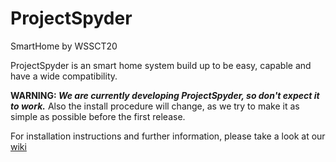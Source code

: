 # ProjectSpyder
SmartHome by WSSCT20

ProjectSpyder is an smart home system build up to be easy, capable and have a wide compatibility.

__WARNING: _We are currently developing ProjectSpyder, so don't expect it to work.___
Also the install procedure will change, as we try to make it as simple as possible before the first release.


For installation instructions and further information, 
please take a look at our [wiki](https://github.com/wssct20/ProjectSpyder/wiki)
